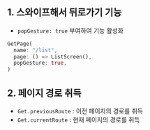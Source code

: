 ## 1. 스와이프해서 뒤로가기 기능

- `popGesture: true` 부여하여 기능 활성화

```dart
GetPage(
  name: "/list",
  page: () => ListScreen(),
  popGesture: true,
)
```

## 2. 페이지 경로 취득

- `Get.previousRoute` : 이전 페이지의 경로를 취득
- `Get.currentRoute` : 현재 페이지의 경로를 취득
